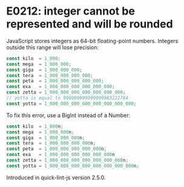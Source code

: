 # E0212: integer cannot be represented and will be rounded

JavaScript stores integers as 64-bit floating-point numbers. Integers outside
this range will lose precision:

```javascript
const kilo  = 1_000;
const mega  = 1_000_000;
const giga  = 1_000_000_000;
const tera  = 1_000_000_000_000;
const peta  = 1_000_000_000_000_000;
const exa   = 1_000_000_000_000_000_000;
const zetta = 1_000_000_000_000_000_000_000;
// yotta is equal to 999999999999999983222784
const yotta = 1_000_000_000_000_000_000_000_000;
```

To fix this error, use a BigInt instead of a Number:

```javascript
const kilo  = 1_000n;
const mega  = 1_000_000n;
const giga  = 1_000_000_000n;
const tera  = 1_000_000_000_000n;
const peta  = 1_000_000_000_000_000n;
const exa   = 1_000_000_000_000_000_000n
const zetta = 1_000_000_000_000_000_000_000n;
const yotta = 1_000_000_000_000_000_000_000_000n;
```

Introduced in quick-lint-js version 2.5.0.
